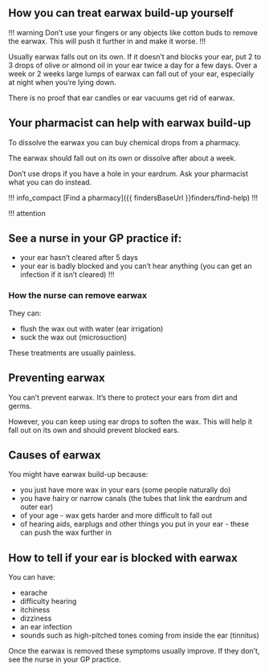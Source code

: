 ## How you can treat earwax build-up yourself

!!! warning
  Don’t use your fingers or any objects like cotton buds to remove the earwax. This will push it further in and make it worse.
!!!

Usually earwax falls out on its own. If it doesn’t and blocks your ear, put 2 to 3 drops of olive or almond oil in your ear twice a day for a few days. Over a week or 2 weeks large lumps of earwax can fall out of your ear, especially at night when you’re lying down.

There is no proof that ear candles or ear vacuums get rid of earwax.

## Your pharmacist can help with earwax build-up

To dissolve the earwax you can buy chemical drops from a pharmacy.

The earwax should fall out on its own or dissolve after about a week.

Don’t use drops if you have a hole in your eardrum. Ask your pharmacist what you can do instead.

!!! info_compact
  [Find a pharmacy]({{ findersBaseUrl }}finders/find-help)
!!!

!!! attention
  ## See a nurse in your GP practice if:

  - your ear hasn’t cleared after 5 days
  - your ear is badly blocked and you can’t hear anything (you can get an infection if it isn’t cleared)
!!!


### How the nurse can remove earwax

They can:

- flush the wax out with water (ear irrigation)
- suck the wax out (microsuction)

These treatments are usually painless.


## Preventing earwax

You can’t prevent earwax. It’s there to protect your ears from dirt and germs.

However, you can keep using ear drops to soften the wax. This will help it fall out on its own and should prevent blocked ears.


## Causes of earwax

You might have earwax build-up because:

- you just have more wax in your ears (some people naturally do)
- you have hairy or narrow canals (the tubes that link the eardrum and outer ear)
- of your age - wax gets harder and more difficult to fall out
- of hearing aids, earplugs and other things you put in your ear - these can push the wax further in


## How to tell if your ear is blocked with earwax

You can have:

- earache
- difficulty hearing
- itchiness
- dizziness
- an ear infection
- sounds such as high-pitched tones coming from inside the ear (tinnitus)

Once the earwax is removed these symptoms usually improve. If they don’t, see the nurse in your GP practice.
